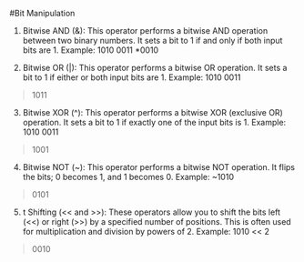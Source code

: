 #Bit Manipulation 

1. Bitwise AND (&): This operator performs a bitwise AND operation between two binary numbers. It sets a bit to 1 if and only if both input bits are 1.
Example:
1010
0011
*0010

2. Bitwise OR (|): This operator performs a bitwise OR operation. It sets a bit to 1 if either or both input bits are 1.
Example:
1010
0011
> 1011

3. Bitwise XOR (^): This operator performs a bitwise XOR (exclusive OR) operation. It sets a bit to 1 if exactly one of the input bits is 1.
Example:
1010
0011
> 1001

4. Bitwise NOT (~): This operator performs a bitwise NOT operation. It flips the bits; 0 becomes 1, and 1 becomes 0.
Example:
~1010
> 0101

5. t Shifting (<< and >>): These operators allow you to shift the bits left (<<) or right (>>) by a specified number of positions. This is often used for multiplication and division by powers of 2.
Example:
1010 << 2
> 0010
